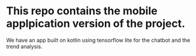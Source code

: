 # This repo contains the mobile applpication version of the project.

We have an app built on kotlin using tensorflow lite for the chatbot and the trend analysis.
